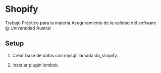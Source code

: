 # Shopify

Trabajo Práctico para la materia Aseguramiento de la calidad del software @ Universidad Austral


## Setup

1. Crear base de datos con mysql llamada db_shopify.

2. Instalar plugin lombok.

